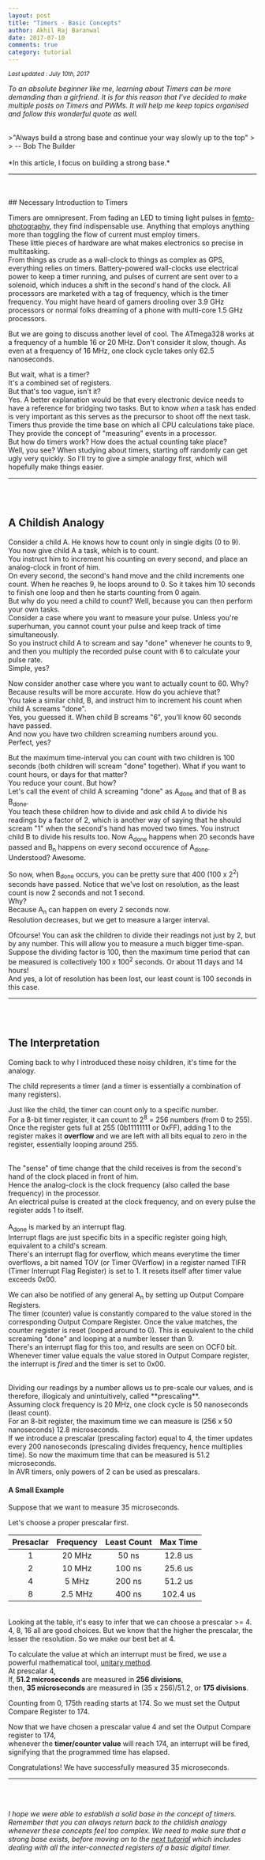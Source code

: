 ```yaml
---
layout: post
title: "Timers - Basic Concepts"
author: Akhil Raj Baranwal
date: 2017-07-10
comments: true
category: tutorial
---
```


*<sub>Last updated : July 10th, 2017</sub>*

*To an absolute beginner like me, learning about Timers can be more demanding than a girfriend. It is for this reason that I've decided to make multiple posts on Timers and PWMs. It will help me keep topics organised and follow this wonderful quote as well.*

<br>
>"Always build a strong base and continue your way slowly up to the top"
>
> -- Bob The Builder

<br>
<br>
*In this article, I focus on building a strong base.*

___
<br>
<br>
## Necessary Introduction to Timers

Timers are omnipresent. From fading an LED to timing light pulses in [femto-photography](https://en.wikipedia.org/wiki/Femto-photography "Check it out. It's really cool"), they find indispensable use. Anything that employs anything more than toggling the flow of current must employ timers.<br>
These little pieces of hardware are what makes electronics so precise in multitasking.<br>
From things as crude as a wall-clock to things as complex as GPS, everything relies on timers. Battery-powered wall-clocks use electrical power to keep a timer running, and pulses of current are sent over to a solenoid, which induces a shift in the second's hand of the clock. All processors are marketed with a tag of frequency, which is the timer frequency. You might have heard of gamers drooling over 3.9 GHz processors or normal folks dreaming of a phone with multi-core 1.5 GHz processors.<br>

But we are going to discuss another level of cool. The ATmega328 works at a frequency of a humble 16 or 20 MHz. Don't consider it slow, though. As even at a frequency of 16 MHz, one clock cycle takes only 62.5 nanoseconds.<br>

But wait, what is a timer?<br>
It's a combined set of registers.<br>
But that's too vague, isn't it?<br> 
Yes. A better explanation would be that every electronic device needs to have a reference for bridging two tasks. But to know *when* a task has ended is very important as this serves as the precursor to shoot off the next task. Timers thus provide the time base on which all CPU calculations take place. They provide the concept of "measuring" events in a processor.<br>
But how do timers work? How does the actual counting take place?<br>
Well, you see? When studying about timers, starting off randomly can get ugly very quickly. So I'll try to give a simple analogy first, which will hopefully make things easier.

___
<br>
<br>

## A Childish Analogy

Consider a child A. He knows how to count only in single digits (0 to 9).<br>
You now give child A a task, which is to count.<br>
You instruct him to increment his counting on every second, and place an analog-clock in front of him.<br>
On every second, the second's hand move and the child increments one count. When he reaches 9, he loops around to 0. So it takes him 10 seconds to finish one loop and then he starts counting from 0 again.<br>
But why do you need a child to count? Well, because you can then perform your own tasks.<br>
Consider a case where you want to measure your pulse. Unless you're superhuman, you cannot count your pulse and keep track of time simultaneously.<br>
So you instruct child A to scream and say "done" whenever he counts to 9, and then you multiply the recorded pulse count with 6 to calculate your pulse rate.<br>
Simple, yes?<br>

Now consider another case where you want to actually count to 60. Why?<br>
Because results will be more accurate. How do you achieve that?<br>
You take a similar child, B, and instruct him to increment his count when child A screams "done".<br>
Yes, you guessed it. When child B screams "6", you'll know 60 seconds have passed.<br>
And now you have two children screaming numbers around you.<br>
Perfect, yes?<br>

But the maximum time-interval you can count with two children is 100 seconds (both children will scream "done" together). What if you want to count hours, or days for that matter?<br>
You reduce your count. But how?<br>
Let's call the event of child A screaming "done" as A<sub>done</sub> and that of B as B<sub>done</sub>.<br>
You teach these children how to divide and ask child A to divide his readings by a factor of 2, which is another way of saying that he should scream "1" when the second's hand has moved two times. You instruct child B to divide his results too. Now A<sub>done</sub> happens when 20 seconds have passed and B<sub>n</sub> happens on every second occurence of A<sub>done</sub>.<br>
Understood? Awesome.<br>

So now, when B<sub>done</sub> occurs, you can be pretty sure that 400 (100 x 2<sup>2</sup>) seconds have passed. Notice that we've lost on resolution, as the least count is now 2 seconds and not 1 second.<br>
Why?<br>
Because A<sub>n</sub> can happen on every 2 seconds now.<br>
Resolution decreases, but we get to measure a larger interval.

Ofcourse! You can ask the children to divide their readings not just by 2, but by any number. This will allow you to measure a much bigger time-span. Suppose the dividing factor is 100, then the maximum time period that can be measured is collectively 100 x 100<sup>2</sup> seconds. Or about 11 days and 14 hours!<br>
And yes, a lot of resolution has been lost, our least count is 100 seconds in this case.

___
<br>
<br>

## The Interpretation

Coming back to why I introduced these noisy children, it's time for the analogy.<br>

The child represents a timer (and a timer is essentially a combination of many registers).<br>

Just like the child, the timer can count only to a specific number.<br>
For a 8-bit timer register, it can count to 2<sup>8</sup> = 256 numbers (from 0 to 255). Once the register gets full at 255 (0b11111111 or 0xFF), adding 1 to the register makes it **overflow** and we are left with all bits equal to zero in the register, essentially looping around 255.<br>

<br>
The "sense" of time change that the child receives is from the second's hand of the clock placed in front of him.<br>
Hence the analog-clock is the clock frequency (also called the base frequency) in the processor.<br>
An electrical pulse is created at the clock frequency, and on every pulse the register adds 1 to itself.<br>

<br>
A<sub>done</sub> is marked by an interrupt flag.<br>
Interrupt flags are just specific bits in a specific register going high, equivalent to a child's scream.<br>
There's an interrupt flag for overflow, which means everytime the timer overflows, a bit named TOV (or Timer OVerflow) in a register named TIFR (Timer Interrupt Flag Register) is set to 1. It resets itself after timer value exceeds 0x00.<br>

We can also be notified of any general A<sub>n</sub> by setting up Output Compare Registers.<br>
The timer (counter) value is constantly compared to the value stored in the corresponding Output Compare Register. Once the value matches, the counter register is reset (looped around to 0). This is equivalent to the child screaming "done" and looping at a number lesser than 9.<br>
There's an interrupt flag for this too, and results are seen on OCF0 bit.<br>
Whenever timer value equals the value stored in Output Compare register, the interrupt is *fired* and the timer is set to 0x00.

<br>
Dividing our readings by a number allows us to pre-scale our values, and is therefore, illogicaly and unintuitively, called **prescaling**.<br>
Assuming clock frequency is 20 MHz, one clock cycle is 50 nanoseconds (least count).<br>
For an 8-bit register, the maximum time we can measure is (256 x 50 nanoseconds) 12.8 microseconds.<br>
If we introduce a prescalar (prescaling factor) equal to 4, the timer updates every 200 nanoseconds (prescaling divides frequency, hence multiplies time).
So now the maximum time that can be measured is 51.2 microseconds.<br>
In AVR timers, only powers of 2 can be used as prescalars.


#### A Small Example

Suppose that we want to measure 35 microseconds.<br>

Let's choose a proper prescalar first.

| Presaclar| Frequency| Least Count| Max Time|
|:---:|:---:|:---:|:---:|
|1|20 MHz| 50 ns| 12.8 us|
|2|10 MHz| 100 ns| 25.6 us|
|4|5 MHz| 200 ns| 51.2 us|
|8|2.5 MHz| 400 ns| 102.4 us|

<br>
Looking at the table, it's easy to infer that we can choose a prescalar >= 4.<br>
4, 8, 16 all are good choices. But we know that the higher the prescalar, the lesser the resolution. So we make our best bet at 4.

To calculate the value at which an interrupt must be fired, we use a powerful mathematical tool, [unitary method](https://en.wikipedia.org/wiki/Unitary_method).<br>
At prescalar 4,<br>
If, **51.2 microseconds** are measured in **256 divisions**,<br>
then, **35 microseconds** are measured in (35 x 256)/51.2, or **175 divisions**.

Counting from 0, 175th reading starts at 174. So we must set the Output Compare Register to 174. 

Now that we have chosen a prescalar value 4 and set the Output Compare register to 174,<br>
whenever the **timer/counter value** will reach 174, an interrupt will be fired, signifying that the programmed time has elapsed.<br>

Congratulations! We have successfully measured 35 microseconds.

___
<br>
<br>

*I hope we were able to establish a solid base in the concept of timers. Remember that you can always return back to the childish analogy whenever these concepts feel too complex. We need to make sure that a strong base exists, before moving on to the [next tutorial](https://akhilrb.github.io/tutorial/2017/07/15/timers-gory-details.html) which includes dealing with all the inter-connected registers of a basic digital timer.*